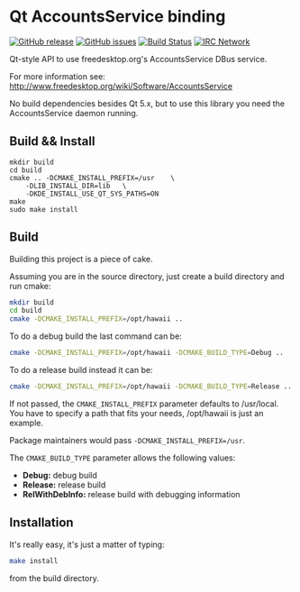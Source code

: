 Qt AccountsService binding
==========================

[![GitHub release](https://img.shields.io/github/release/hawaii-desktop/qtaccountsservice.svg)](https://github.com/hawaii-desktop/qtaccountsservice)
[![GitHub issues](https://img.shields.io/github/issues/hawaii-desktop/qtaccountsservice.svg)](https://github.com/hawaii-desktop/qtaccountsservice/issues)
[![Build Status](https://travis-ci.org/hawaii-desktop/qtaccountsservice.svg)](https://travis-ci.org/hawaii-desktop/qtaccountsservice)
[![IRC Network](https://img.shields.io/badge/irc-freenode-blue.svg "IRC Freenode")](https://webchat.freenode.net/?channels=hawaii-desktop)

Qt-style API to use freedesktop.org's AccountsService DBus service.

For more information see:
    http://www.freedesktop.org/wiki/Software/AccountsService

No build dependencies besides Qt 5.x, but to use this library you need
the AccountsService daemon running.

## Build && Install

```
mkdir build
cd build
cmake .. -DCMAKE_INSTALL_PREFIX=/usr    \
    -DLIB_INSTALL_DIR=lib   \
    -DKDE_INSTALL_USE_QT_SYS_PATHS=ON
make
sudo make install
```


## Build

Building this project is a piece of cake.

Assuming you are in the source directory, just create a build directory
and run cmake:

```sh
mkdir build
cd build
cmake -DCMAKE_INSTALL_PREFIX=/opt/hawaii ..
```

To do a debug build the last command can be:

```sh
cmake -DCMAKE_INSTALL_PREFIX=/opt/hawaii -DCMAKE_BUILD_TYPE=Debug ..
```

To do a release build instead it can be:

```sh
cmake -DCMAKE_INSTALL_PREFIX=/opt/hawaii -DCMAKE_BUILD_TYPE=Release ..
```

If not passed, the `CMAKE_INSTALL_PREFIX` parameter defaults to /usr/local.
You have to specify a path that fits your needs, /opt/hawaii is just an example.

Package maintainers would pass `-DCMAKE_INSTALL_PREFIX=/usr`.

The `CMAKE_BUILD_TYPE` parameter allows the following values:

* **Debug:** debug build
* **Release:** release build
* **RelWithDebInfo:** release build with debugging information

## Installation

It's really easy, it's just a matter of typing:

```sh
make install
```

from the build directory.
